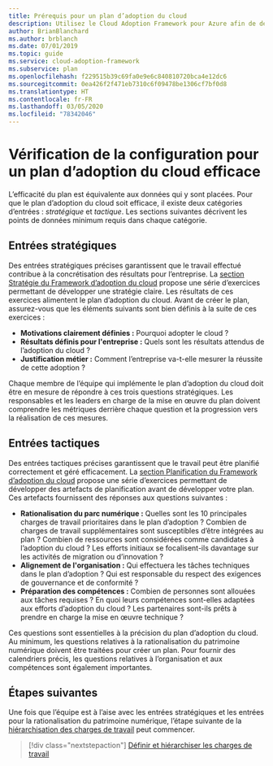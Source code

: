 ```yaml
---
title: Prérequis pour un plan d’adoption du cloud
description: Utilisez le Cloud Adoption Framework pour Azure afin de déterminer les prérequis d’un plan d’adoption du cloud efficace.
author: BrianBlanchard
ms.author: brblanch
ms.date: 07/01/2019
ms.topic: guide
ms.service: cloud-adoption-framework
ms.subservice: plan
ms.openlocfilehash: f229515b39c69fa0e9e6c840810720bca4e12dc6
ms.sourcegitcommit: 0ea426f2f471eb7310c6f09478be1306cf7bf0d8
ms.translationtype: HT
ms.contentlocale: fr-FR
ms.lasthandoff: 03/05/2020
ms.locfileid: "78342046"
---
```

# <a name="prerequisites-for-an-effective-cloud-adoption-plan"></a>Vérification de la configuration pour un plan d’adoption du cloud efficace

L’efficacité du plan est équivalente aux données qui y sont placées. Pour que le plan d’adoption du cloud soit efficace, il existe deux catégories d’entrées : *stratégique* et *tactique*. Les sections suivantes décrivent les points de données minimum requis dans chaque catégorie.

## <a name="strategic-inputs"></a>Entrées stratégiques

Des entrées stratégiques précises garantissent que le travail effectué contribue à la concrétisation des résultats pour l’entreprise. La [section Stratégie du Framework d’adoption du cloud](../strategy/index.md) propose une série d’exercices permettant de développer une stratégie claire. Les résultats de ces exercices alimentent le plan d’adoption du cloud. Avant de créer le plan, assurez-vous que les éléments suivants sont bien définis à la suite de ces exercices :

- **Motivations clairement définies :** Pourquoi adopter le cloud ?
- **Résultats définis pour l'entreprise :** Quels sont les résultats attendus de l’adoption du cloud ?
- **Justification métier :** Comment l’entreprise va-t-elle mesurer la réussite de cette adoption ?

Chaque membre de l’équipe qui implémente le plan d’adoption du cloud doit être en mesure de répondre à ces trois questions stratégiques. Les responsables et les leaders en charge de la mise en œuvre du plan doivent comprendre les métriques derrière chaque question et la progression vers la réalisation de ces mesures.

## <a name="tactical-inputs"></a>Entrées tactiques

Des entrées tactiques précises garantissent que le travail peut être planifié correctement et géré efficacement. La [section Planification du Framework d’adoption du cloud](./index.md) propose une série d’exercices permettant de développer des artefacts de planification avant de développer votre plan. Ces artefacts fournissent des réponses aux questions suivantes :

- **Rationalisation du parc numérique :** Quelles sont les 10 principales charges de travail prioritaires dans le plan d’adoption ? Combien de charges de travail supplémentaires sont susceptibles d’être intégrées au plan ? Combien de ressources sont considérées comme candidates à l’adoption du cloud ? Les efforts initiaux se focalisent-ils davantage sur les activités de migration ou d’innovation ?
- **Alignement de l'organisation :** Qui effectuera les tâches techniques dans le plan d’adoption ? Qui est responsable du respect des exigences de gouvernance et de conformité ?
- **Préparation des compétences :** Combien de personnes sont allouées aux tâches requises ? En quoi leurs compétences sont-elles adaptées aux efforts d’adoption du cloud ? Les partenaires sont-ils prêts à prendre en charge la mise en œuvre technique ?

Ces questions sont essentielles à la précision du plan d’adoption du cloud. Au minimum, les questions relatives à la rationalisation du patrimoine numérique doivent être traitées pour créer un plan. Pour fournir des calendriers précis, les questions relatives à l’organisation et aux compétences sont également importantes.

## <a name="next-steps"></a>Étapes suivantes

Une fois que l’équipe est à l’aise avec les entrées stratégiques et les entrées pour la rationalisation du patrimoine numérique, l’étape suivante de la [hiérarchisation des charges de travail](./workloads.md) peut commencer.

> [!div class="nextstepaction"]
> [Définir et hiérarchiser les charges de travail](./workloads.md)
